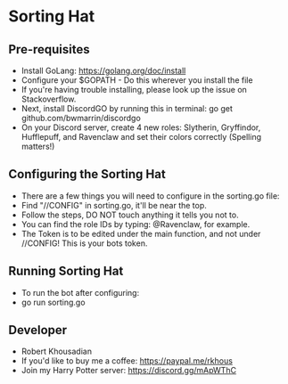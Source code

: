 # Sorting Hat

## Pre-requisites
- Install GoLang: https://golang.org/doc/install
- Configure your $GOPATH - Do this wherever you install the file
- If you're having trouble installing, please look up the issue on Stackoverflow.
- Next, install DiscordGO by running this in terminal: go get github.com/bwmarrin/discordgo
- On your Discord server, create 4 new roles: Slytherin, Gryffindor, Hufflepuff, and Ravenclaw and set their colors correctly (Spelling matters!)

## Configuring the Sorting Hat
- There are a few things you will need to configure in the sorting.go file:
- Find "//CONFIG" in sorting.go, it'll be near the top. 
- Follow the steps, DO NOT touch anything it tells you not to. 
- You can find the role IDs by typing: \@Ravenclaw, for example. 
- The Token is to be edited under the main function, and not under //CONFIG! This is your bots token.

## Running Sorting Hat
- To run the bot after configuring:
- go run sorting.go

## Developer
- Robert Khousadian
- If you'd like to buy me a coffee: https://paypal.me/rkhous
- Join my Harry Potter server: https://discord.gg/mApWThC
